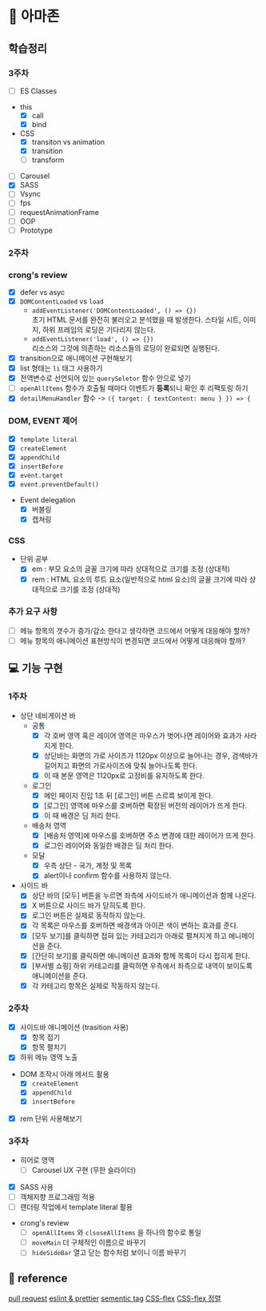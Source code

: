 # 🎯 아마존

## 학습정리

### 3주차

- [ ] ES Classes
- this
  - [x] call
  - [x] bind
- CSS
  - [x] transiton vs animation
  - [x] transition
  - [ ] transform
- [ ] Carousel
- [x] SASS
- [ ] Vsync
- [ ] fps
- [ ] requestAnimationFrame
- [ ] OOP
- [ ] Prototype

### 2주차

### crong's review

- [x] defer vs asyc
- [x] `DOMContentLoaded` vs `load`
  - `addEventListener('DOMContentLoaded', () => {})`  
    초기 HTML 문서를 완전히 불러오고 분석했을 때 발생한다. 스타일 시트, 이미지, 하위 프레임의 로딩은 기다리지 않는다.
  - `addEventListener('load', () => {})`  
    리소스와 그것에 의존하는 리소스들의 로딩이 완료되면 실행된다.
- [x] transition으로 애니메이션 구현해보기
- [x] list 형태는 `li` 태그 사용하기
- [x] 전역변수로 선언되어 있는 `querySeletor` 함수 안으로 넣기
- [ ] `openAllItems` 함수가 호출될 때마다 이벤트가 **등록**되니 확인 후 리팩토링 하기
- [x] `detailMenuHandler` 함수 -> `({ target: { textContent: menu } }) => {`

### DOM, EVENT 제어

- [x] `template literal`
- [x] `createElement`
- [x] `appendChild`
- [x] `insertBefore`
- [x] `event.target`
- [x] `event.preventDefault()`
- Event delegation
  - [x] 버블링
  - [x] 캡쳐링

### CSS

- 단위 공부
  - [x] em : 부모 요소의 글꼴 크기에 따라 상대적으로 크기를 조정 (상대적)
  - [x] rem : HTML 요소의 루트 요소(일반적으로 html 요소)의 글꼴 크기에 따라 상대적으로 크기를 조정 (상대적)

### 추가 요구 사항

- [ ] 메뉴 항목의 갯수가 증가/감소 한다고 생각하면 코드에서 어떻게 대응해야 할까?
- [ ] 메뉴 항목의 애니메이션 표현방식이 변경되면 코드에서 어떻게 대응해야 할까?

## 💻 기능 구현

### 1주차

- 상단 네비게이션 바
  - 공통
    - [x] 각 호버 영역 혹은 레이어 영역은 마우스가 벗어나면 레이어와 효과가 사라지게 한다.
    - [x] 상단바는 화면의 가로 사이즈가 1120px 이상으로 늘어나는 경우, 검색바가 길어지고 화면의 가로사이즈에 맞춰 늘어나도록 한다.
    - [x] 이 때 본문 영역은 1120px로 고정비를 유지하도록 한다.
  - 로그인
    - [x] 메인 페이지 진입 1초 뒤 [로그인] 버튼 스르륵 보이게 한다.
    - [x] [로그인] 영역에 마우스를 호버하면 확장된 버전의 레이어가 뜨게 한다.
    - [x] 이 때 배경은 딤 처리 한다.
  - 배송처 영역
    - [x] [배송처 영역]에 마우스를 호버하면 주소 변경에 대한 레이어가 뜨게 한다.
    - [x] 로그인 레이어와 동일한 배경은 딤 처리 한다.
  - 모달
    - [x] 우측 상단 - 국가, 계정 및 목록
    - [x] alert이나 confirm 함수를 사용하지 않는다.
- 사이드 바
  - [x] 상단 바의 [모두] 버튼을 누르면 좌측에 사이드바가 애니메이션과 함께 나온다.
  - [x] X 버튼으로 사이드 바가 닫히도록 한다.
  - [x] 로그인 버튼은 실제로 동작하지 않는다.
  - [x] 각 목록은 마우스를 호버하면 배경색과 아이콘 색이 변하는 효과를 준다.
  - [x] [모두 보기]를 클릭하면 접혀 있는 카테고리가 아래로 펼쳐지게 하고 애니메이션을 준다.
  - [x] [간단히 보기]를 클릭하면 애니메이션 효과와 함께 목록이 다시 접히게 한다.
  - [x] [부서별 쇼핑] 하위 카테고리를 클릭하면 우측에서 좌측으로 내역이 보이도록 애니메이션을 준다.
  - [x] 각 카테고리 항목은 실제로 작동하지 않는다.

### 2주차

- [x] 사이드바 애니메이션 (trasition 사용)
  - [x] 항목 접기
  - [x] 항목 펼치기
- [x] 하위 메뉴 영역 노출
- DOM 조작시 아래 메서드 활용
  - [x] `createElement`
  - [x] `appendChild`
  - [x] `insertBefore`
- [x] rem 단위 사용해보기

### 3주차

- 히어로 영역
  - [ ] Carousel UX 구현 (무한 슬라이더)
- [x] SASS 사용
- [ ] 객체지향 프로그래밍 적용
- [ ] 랜더링 작업에서 template literal 활용

- crong's review
  - [ ] `openAllItems` 와 `clsoseAllItems` 을 하나의 함수로 통일
  - [ ] `moveMain` 더 구체적인 이름으로 바꾸기
  - [ ] `hideSideBar` 열고 닫는 함수처럼 보이니 이름 바꾸기

## 📒 reference

[pull request](https://velog.io/@zansol/Pull-Request-%EC%9D%B4%ED%95%B4%ED%95%98%EA%B8%B0)
[eslint & prettier](https://wooogy-egg.tistory.com/82)
[sementic tag](https://stonefree.tistory.com/59)
[CSS-flex](https://studiomeal.com/archives/197)
[CSS-flex 정렬](https://myhappyman.tistory.com/7)
